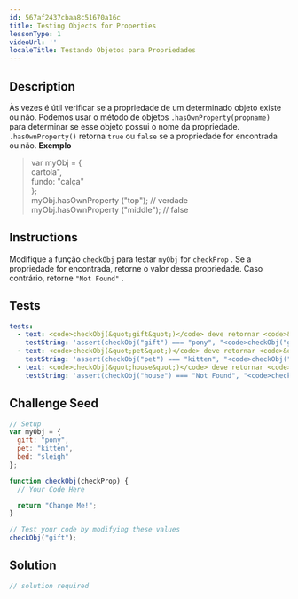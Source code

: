 ```yaml
---
id: 567af2437cbaa8c51670a16c
title: Testing Objects for Properties
lessonType: 1
videoUrl: ''
localeTitle: Testando Objetos para Propriedades
---
```


## Description
<section id="description"> Às vezes é útil verificar se a propriedade de um determinado objeto existe ou não. Podemos usar o método de objetos <code>.hasOwnProperty(propname)</code> para determinar se esse objeto possui o nome da propriedade. <code>.hasOwnProperty()</code> retorna <code>true</code> ou <code>false</code> se a propriedade for encontrada ou não. <strong>Exemplo</strong> <blockquote> var myObj = { <br> cartola&quot;, <br> fundo: &quot;calça&quot; <br> }; <br> myObj.hasOwnProperty (&quot;top&quot;); // verdade <br> myObj.hasOwnProperty (&quot;middle&quot;); // false </blockquote></section>

## Instructions
<section id="instructions"> Modifique a função <code>checkObj</code> para testar <code>myObj</code> for <code>checkProp</code> . Se a propriedade for encontrada, retorne o valor dessa propriedade. Caso contrário, retorne <code>&quot;Not Found&quot;</code> . </section>

## Tests
<section id='tests'>

```yml
tests:
  - text: <code>checkObj(&quot;gift&quot;)</code> deve retornar <code>&quot;pony&quot;</code> .
    testString: 'assert(checkObj("gift") === "pony", "<code>checkObj("gift")</code> should return  <code>"pony"</code>.");'
  - text: <code>checkObj(&quot;pet&quot;)</code> deve retornar <code>&quot;kitten&quot;</code> .
    testString: 'assert(checkObj("pet") === "kitten", "<code>checkObj("pet")</code> should return  <code>"kitten"</code>.");'
  - text: <code>checkObj(&quot;house&quot;)</code> deve retornar <code>&quot;Not Found&quot;</code> .
    testString: 'assert(checkObj("house") === "Not Found", "<code>checkObj("house")</code> should return  <code>"Not Found"</code>.");'

```

</section>

## Challenge Seed
<section id='challengeSeed'>

<div id='js-seed'>

```js
// Setup
var myObj = {
  gift: "pony",
  pet: "kitten",
  bed: "sleigh"
};

function checkObj(checkProp) {
  // Your Code Here

  return "Change Me!";
}

// Test your code by modifying these values
checkObj("gift");

```

</div>



</section>

## Solution
<section id='solution'>

```js
// solution required
```
</section>
